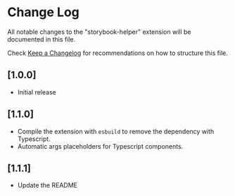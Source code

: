 # Change Log

All notable changes to the "storybook-helper" extension will be documented in this file.

Check [Keep a Changelog](http://keepachangelog.com/) for recommendations on how to structure this file.

## [1.0.0]

- Initial release
## [1.1.0]

- Compile the extension with `esbuild` to remove the dependency with Typescript.
- Automatic args placeholders for Typescript components.

## [1.1.1]

- Update the README
